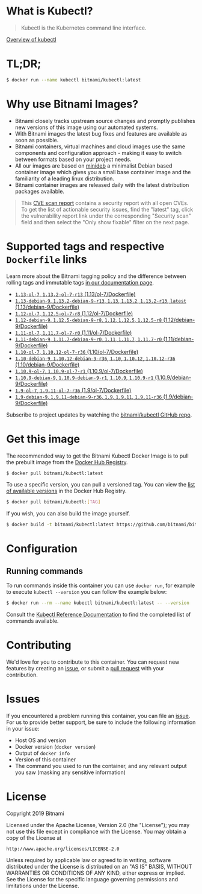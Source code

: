 
# What is Kubectl?

> Kubectl is the Kubernetes command line interface.

[Overview of kubectl](https://kubernetes.io/docs/reference/kubectl/overview/)

# TL;DR;

```bash
$ docker run --name kubectl bitnami/kubectl:latest
```

# Why use Bitnami Images?

* Bitnami closely tracks upstream source changes and promptly publishes new versions of this image using our automated systems.
* With Bitnami images the latest bug fixes and features are available as soon as possible.
* Bitnami containers, virtual machines and cloud images use the same components and configuration approach - making it easy to switch between formats based on your project needs.
* All our images are based on [minideb](https://github.com/bitnami/minideb) a minimalist Debian based container image which gives you a small base container image and the familiarity of a leading linux distribution.
* Bitnami container images are released daily with the latest distribution packages available.


> This [CVE scan report](https://quay.io/repository/bitnami/kubectl?tab=tags) contains a security report with all open CVEs. To get the list of actionable security issues, find the "latest" tag, click the vulnerability report link under the corresponding "Security scan" field and then select the "Only show fixable" filter on the next page.

# Supported tags and respective `Dockerfile` links

Learn more about the Bitnami tagging policy and the difference between rolling tags and immutable tags [in our documentation page](https://docs.bitnami.com/containers/how-to/understand-rolling-tags-containers/).


* [`1.13-ol-7`, `1.13.2-ol-7-r13` (1.13/ol-7/Dockerfile)](https://github.com/bitnami/bitnami-docker-kubectl/blob/1.13.2-ol-7-r13/1.13/ol-7/Dockerfile)
* [`1.13-debian-9`, `1.13.2-debian-9-r13`, `1.13`, `1.13.2`, `1.13.2-r13`, `latest` (1.13/debian-9/Dockerfile)](https://github.com/bitnami/bitnami-docker-kubectl/blob/1.13.2-debian-9-r13/1.13/debian-9/Dockerfile)
* [`1.12-ol-7`, `1.12.5-ol-7-r8` (1.12/ol-7/Dockerfile)](https://github.com/bitnami/bitnami-docker-kubectl/blob/1.12.5-ol-7-r8/1.12/ol-7/Dockerfile)
* [`1.12-debian-9`, `1.12.5-debian-9-r8`, `1.12`, `1.12.5`, `1.12.5-r8` (1.12/debian-9/Dockerfile)](https://github.com/bitnami/bitnami-docker-kubectl/blob/1.12.5-debian-9-r8/1.12/debian-9/Dockerfile)
* [`1.11-ol-7`, `1.11.7-ol-7-r0` (1.11/ol-7/Dockerfile)](https://github.com/bitnami/bitnami-docker-kubectl/blob/1.11.7-ol-7-r0/1.11/ol-7/Dockerfile)
* [`1.11-debian-9`, `1.11.7-debian-9-r0`, `1.11`, `1.11.7`, `1.11.7-r0` (1.11/debian-9/Dockerfile)](https://github.com/bitnami/bitnami-docker-kubectl/blob/1.11.7-debian-9-r0/1.11/debian-9/Dockerfile)
* [`1.10-ol-7`, `1.10.12-ol-7-r36` (1.10/ol-7/Dockerfile)](https://github.com/bitnami/bitnami-docker-kubectl/blob/1.10.12-ol-7-r36/1.10/ol-7/Dockerfile)
* [`1.10-debian-9`, `1.10.12-debian-9-r36`, `1.10`, `1.10.12`, `1.10.12-r36` (1.10/debian-9/Dockerfile)](https://github.com/bitnami/bitnami-docker-kubectl/blob/1.10.12-debian-9-r36/1.10/debian-9/Dockerfile)
* [`1.10.9-ol-7`, `1.10.9-ol-7-r1` (1.10.9/ol-7/Dockerfile)](https://github.com/bitnami/bitnami-docker-kubectl/blob/1.10.9-ol-7-r1/1.10.9/ol-7/Dockerfile)
* [`1.10.9-debian-9`, `1.10.9-debian-9-r1`, `1.10.9`, `1.10.9-r1` (1.10.9/debian-9/Dockerfile)](https://github.com/bitnami/bitnami-docker-kubectl/blob/1.10.9-debian-9-r1/1.10.9/debian-9/Dockerfile)
* [`1.9-ol-7`, `1.9.11-ol-7-r36` (1.9/ol-7/Dockerfile)](https://github.com/bitnami/bitnami-docker-kubectl/blob/1.9.11-ol-7-r36/1.9/ol-7/Dockerfile)
* [`1.9-debian-9`, `1.9.11-debian-9-r36`, `1.9`, `1.9.11`, `1.9.11-r36` (1.9/debian-9/Dockerfile)](https://github.com/bitnami/bitnami-docker-kubectl/blob/1.9.11-debian-9-r36/1.9/debian-9/Dockerfile)

Subscribe to project updates by watching the [bitnami/kubectl GitHub repo](https://github.com/bitnami/bitnami-docker-kubectl).

# Get this image

The recommended way to get the Bitnami Kubectl Docker Image is to pull the prebuilt image from the [Docker Hub Registry](https://hub.docker.com/r/bitnami/kubectl).

```bash
$ docker pull bitnami/kubectl:latest
```

To use a specific version, you can pull a versioned tag. You can view the [list of available versions](https://hub.docker.com/r/bitnami/kubectl/tags/) in the Docker Hub Registry.

```bash
$ docker pull bitnami/kubectl:[TAG]
```

If you wish, you can also build the image yourself.

```bash
$ docker build -t bitnami/kubectl:latest https://github.com/bitnami/bitnami-docker-kubectl.git
```

# Configuration

## Running commands

To run commands inside this container you can use `docker run`, for example to execute `kubectl --version` you can follow the example below:

```bash
$ docker run --rm --name kubectl bitnami/kubectl:latest -- --version
```

Consult the [Kubectl Reference Documentation](https://kubernetes.io/docs/reference/generated/kubectl/kubectl-commands) to find the completed list of commands available.

# Contributing

We'd love for you to contribute to this container. You can request new features by creating an [issue](https://github.com/bitnami/bitnami-docker-kubectl/issues), or submit a [pull request](https://github.com/bitnami/bitnami-docker-kubectl/pulls) with your contribution.

# Issues

If you encountered a problem running this container, you can file an [issue](https://github.com/bitnami/bitnami-docker-kubectl/issues). For us to provide better support, be sure to include the following information in your issue:

- Host OS and version
- Docker version (`docker version`)
- Output of `docker info`
- Version of this container
- The command you used to run the container, and any relevant output you saw (masking any sensitive information)

# License

Copyright 2019 Bitnami

Licensed under the Apache License, Version 2.0 (the "License");
you may not use this file except in compliance with the License.
You may obtain a copy of the License at

    http://www.apache.org/licenses/LICENSE-2.0

Unless required by applicable law or agreed to in writing, software
distributed under the License is distributed on an "AS IS" BASIS,
WITHOUT WARRANTIES OR CONDITIONS OF ANY KIND, either express or implied.
See the License for the specific language governing permissions and
limitations under the License.
